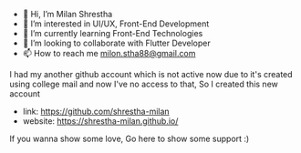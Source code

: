 - 👋 Hi, I’m Milan Shrestha
- 👀 I’m interested in UI/UX, Front-End Development
- 🌱 I’m currently learning Front-End Technologies
- 💞️ I’m looking to collaborate with Flutter Developer 
- 📫 How to reach me milon.stha88@gmail.com

I had my another github account which is not active now due to it's created using college mail and now I've no access to that, So I created this new account
- link: https://github.com/shrestha-milan
- website: https://shrestha-milan.github.io/
<!---
milanshresta/milanshresta is a ✨ special ✨ repository because it's `README.md` (this file) appears on your GitHub profile.
You can click the Preview link to take a look at your changes.
--->

If you wanna show some love, Go here to show some support :) <br>
<!--a href="https://www.buymeacoffee.com/milanshrestha"><img src="https://img.buymeacoffee.com/button-api/?text=Buy me a coffee&emoji=&slug=milanshrestha&button_colour=FFDD00&font_colour=000000&font_family=Lato&outline_colour=000000&coffee_colour=ffffff" /></a-->
